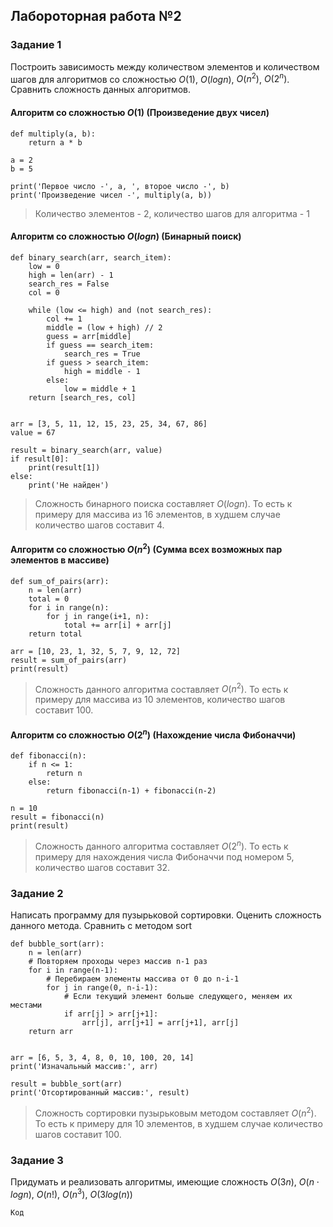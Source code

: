 ## Лабороторная работа №2

### Задание 1

Построить зависимость между количеством элементов и количеством шагов для алгоритмов со сложностью $О(1)$, $O(log n)$, $O(n^2)$, $O(2^n)$. Сравнить сложность данных алгоритмов.

#### Алгоритм со сложностью $О(1)$ (Произведение двух чисел)

```
def multiply(a, b):
    return a * b

a = 2
b = 5

print('Первое число -', a, ', второе число -', b)
print('Произведение чисел -', multiply(a, b))
```

> Количество элементов - 2, количество шагов для алгоритма - 1

#### Алгоритм со сложностью $О(log n)$ (Бинарный поиск)

```
def binary_search(arr, search_item):
    low = 0
    high = len(arr) - 1
    search_res = False
    col = 0

    while (low <= high) and (not search_res):
        col += 1
        middle = (low + high) // 2
        guess = arr[middle]
        if guess == search_item:
            search_res = True
        if guess > search_item:
            high = middle - 1
        else:
            low = middle + 1
    return [search_res, col]


arr = [3, 5, 11, 12, 15, 23, 25, 34, 67, 86]
value = 67

result = binary_search(arr, value)
if result[0]:
    print(result[1])
else:
    print('Не найден')
```

> Сложность бинарного поиска составляет $О(log n)$. То есть к примеру для массива из 16 элементов, в худшем случае количество шагов составит 4.

#### Алгоритм со сложностью $О(n^2)$ (Сумма всех возможных пар элементов в массиве)

```
def sum_of_pairs(arr):
    n = len(arr)
    total = 0
    for i in range(n):
        for j in range(i+1, n):
            total += arr[i] + arr[j]
    return total

arr = [10, 23, 1, 32, 5, 7, 9, 12, 72]
result = sum_of_pairs(arr)
print(result)
```

> Сложность данного алгоритма составляет $О(n^2)$. То есть к примеру для массива из 10 элементов, количество шагов составит 100.

#### Алгоритм со сложностью $О(2^n)$ (Нахождение числа Фибоначчи)

```
def fibonacci(n):
    if n <= 1:
        return n
    else:
        return fibonacci(n-1) + fibonacci(n-2)

n = 10
result = fibonacci(n)
print(result)
```

> Сложность данного алгоритма составляет $О(2^n)$. То есть к примеру для нахождения числа Фибоначчи под номером 5, количество шагов составит 32.

### Задание 2

Написать программу для пузырьковой сортировки. Оценить сложность данного метода. Сравнить с методом sort

```
def bubble_sort(arr):
    n = len(arr)
    # Повторяем проходы через массив n-1 раз
    for i in range(n-1):
        # Перебираем элементы массива от 0 до n-i-1
        for j in range(0, n-i-1):
            # Если текущий элемент больше следующего, меняем их местами
            if arr[j] > arr[j+1]:
                arr[j], arr[j+1] = arr[j+1], arr[j]
    return arr


arr = [6, 5, 3, 4, 8, 0, 10, 100, 20, 14]
print('Изначальный массив:', arr)

result = bubble_sort(arr)
print('Отсортированный массив:', result)
```

> Сложность сортировки пузырьковым методом составляет $O(n^2)$. То есть к примеру для 10 элементов, в худшем случае количество шагов составит 100.

### Задание 3

Придумать и реализовать алгоритмы, имеющие сложность $O(3n)$, $O(n \cdot logn)$, $O(n!)$, $O(n^3)$, $O(3log(n))$

```
Код
```